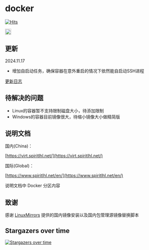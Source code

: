 # docker

[![Hits](https://hits.seeyoufarm.com/api/count/incr/badge.svg?url=https%3A%2F%2Fgithub.com%2FspiritLHLS%2Fdocker&count_bg=%2379C83D&title_bg=%23555555&icon=&icon_color=%23E7E7E7&title=hits&edge_flat=false)](https://hits.seeyoufarm.com)

[<img src="https://api.gitsponsors.com/api/badge/img?id=633698278" height="20">](https://api.gitsponsors.com/api/badge/link?p=aIfMKJWiaREnG+FVHUFYatPFXo/MhUHe5X+qMt2SE186Qe6O6DgesHXPGTtzf20IM+ZYmBmzdnsKqcgKOGJGabMNpCNo3XtISZ3Lv71O2OCF/mzrwCAoyGTsWOcCNiM37ZGUbISysV/pr5oBDRDhvg==)

## 更新

2024.11.17

- 增加自启动任务，确保容器在意外重启的情况下依然能自启动SSH进程

[更新日志](CHANGELOG.md)

## 待解决的问题

- Linux的容器暂不支持限制磁盘大小，待添加限制
- Windows的容器目前镜像很大，待缩小镜像大小做精简版

## 说明文档

国内(China)：

[https://virt.spiritlhl.net/](https://virt.spiritlhl.net/)

国际(Global)：

[https://www.spiritlhl.net/en/](https://www.spiritlhl.net/en/)

说明文档中 Docker 分区内容

## 致谢

感谢 [LinuxMirrors](https://github.com/SuperManito/LinuxMirrors) 提供的国内镜像安装以及国内包管理源镜像替换脚本

## Stargazers over time

[![Stargazers over time](https://starchart.cc/oneclickvirt/docker.svg)](https://starchart.cc/oneclickvirt/docker)

